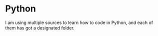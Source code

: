 # Python

I am using multiple sources to learn how to code in Python, and each of them has got a designated folder.